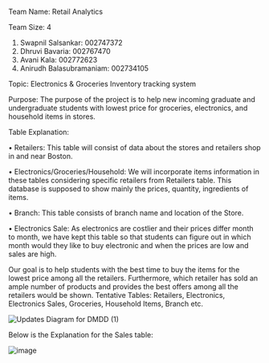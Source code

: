 Team Name: Retail Analytics

Team Size: 4

1.	Swapnil Salsankar: 002747372
2.	Dhruvi Bavaria: 002767470
3.	Avani Kala: 002772623
4.	Anirudh Balasubramaniam: 002734105

Topic: Electronics & Groceries Inventory tracking system

Purpose:
The purpose of the project is to help new incoming graduate and undergraduate students with lowest price for groceries, electronics, and household items in stores. 

Table Explanation:

•	Retailers: This table will consist of data about the stores and retailers shop in and near Boston. 

•	Electronics/Groceries/Household:  We will incorporate items information in these tables considering specific retailers from Retailers table. This database is supposed to show mainly the prices, quantity, ingredients of items.

•	Branch: This table consists of branch name and location of the Store. 

•	Electronics Sale: As electronics are costlier and their prices differ month to month, we have kept this table so that students can figure out in which month would they like to buy electronic and when the prices are low and sales are high.

Our goal is to help students with the best time to buy the items for the lowest price among all the retailers. Furthermore, which retailer has sold an ample number of products and provides the best offers among all the retailers would be shown.
Tentative Tables: Retailers, Electronics, Electronics Sales, Groceries, Household Items, Branch etc.

![Updates Diagram for DMDD (1)](https://user-images.githubusercontent.com/113712334/194412599-204f6f24-2ab4-444f-a1c8-09bc841f1eab.jpg)

Below is the Explanation for the Sales table:

![image](https://user-images.githubusercontent.com/113712334/194414742-28e1303c-5ae1-4389-b4a4-f07814e87fab.png)

